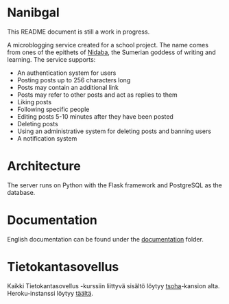 # Nanibgal
This README document is still a work in progress.

A microblogging service created for a school project. The name comes from ones of the epithets of [Nidaba](https://en.wikipedia.org/wiki/Nidaba), the Sumerian goddess of writing and learning. The service supports:

- An authentication system for users
- Posting posts up to 256 characters long
- Posts may contain an additional link
- Posts may refer to other posts and act as replies to them
- Liking posts
- Following specific people
- Editing posts 5-10 minutes after they have been posted
- Deleting posts
- Using an administrative system for deleting posts and banning users
- A notification system

# Architecture
The server runs on Python with the Flask framework and PostgreSQL as the database.

# Documentation
English documentation can be found under the [documentation](https://github.com/hisahi/Nanibgal/tree/master/documentation) folder.

# Tietokantasovellus
Kaikki Tietokantasovellus -kurssiin liittyvä sisältö löytyy [tsoha](https://github.com/hisahi/Nanibgal/tree/master/tsoha)-kansion alta. Heroku-instanssi löytyy [täältä](https://nanibgal-demo-app.herokuapp.com/).
